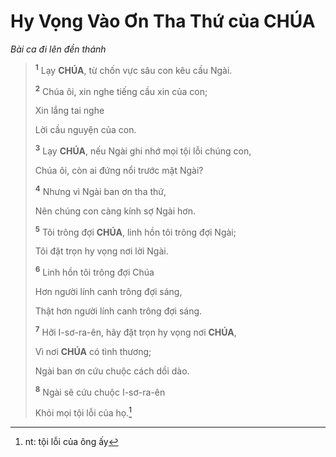# Hy Vọng Vào Ơn Tha Thứ của **CHÚA**
*Bài ca đi lên đền thánh*

> <sup><b>1</b></sup> Lạy **CHÚA**, từ chốn vực sâu con kêu cầu Ngài.
>
> <sup><b>2</b></sup> Chúa ôi, xin nghe tiếng cầu xin của con;
>
> Xin lắng tai nghe
>
> Lời cầu nguyện của con.
>
> <sup><b>3</b></sup> Lạy **CHÚA**, nếu Ngài ghi nhớ mọi tội lỗi chúng con,
>
> Chúa ôi, còn ai đứng nổi trước mặt Ngài?
>
> <sup><b>4</b></sup> Nhưng vì Ngài ban ơn tha thứ,
>
> Nên chúng con càng kính sợ Ngài hơn.
>
> <sup><b>5</b></sup> Tôi trông đợi **CHÚA**, linh hồn tôi trông đợi Ngài;
>
> Tôi đặt trọn hy vọng nơi lời Ngài.
>
> <sup><b>6</b></sup> Linh hồn tôi trông đợi Chúa
>
> Hơn người lính canh trông đợi sáng,
>
> Thật hơn người lính canh trông đợi sáng.
>
> <sup><b>7</b></sup> Hỡi I-sơ-ra-ên, hãy đặt trọn hy vọng nơi **CHÚA**,
>
> Vì nơi **CHÚA** có tình thương;
>
> Ngài ban ơn cứu chuộc cách dồi dào.
>
> <sup><b>8</b></sup> Ngài sẽ cứu chuộc I-sơ-ra-ên
>
> Khỏi mọi tội lỗi của họ.[^1-67f81d19-0e1d-4b25-b915-bf8d6cc8fd91]

[^1-67f81d19-0e1d-4b25-b915-bf8d6cc8fd91]: nt: tội lỗi của ông ấy